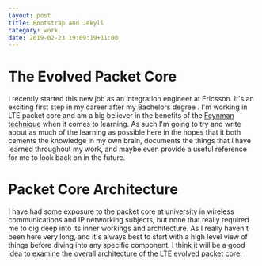 ```yaml
---
layout: post
title: Bootstrap and Jekyll 
category: work
date: 2019-02-23 19:09:19+11:00
---
```


# The Evolved Packet Core

I recently started this new job as an integration engineer at Ericsson. 
It's an exciting first step in my career after my Bachelors degree 
. I'm working in LTE packet core and am a 
big believer in the benefits of the [Feynman technique](http://science.sciencemag.org/content/331/6018/772) when it comes to 
learning. As such I'm going to try and write about as much of the learning 
as possible here in the hopes that it both cements the knowledge in my 
own brain, documents the things that I have learned throughout my work, 
and maybe even provide a useful reference for me to look back on in the 
future.

# Packet Core Architecture

I have had some exposure to the packet core at university in wireless 
communications and IP networking subjects, but none that really required 
me to dig deep into its inner workings and architecture. As I really 
haven't been here very long, and it's always best to start with a high 
level view of things before diving into any specific component. I think it 
will be a good idea to examine the overall architecture of the LTE 
evolved packet core.

<!--- Fill in this space with an LTE block diagram -->

